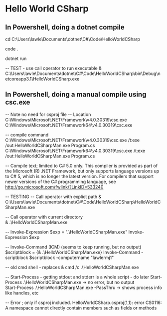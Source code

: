 
# Hello World CSharp 

## In Powershell, doing a dotnet compile 
cd C:\Users\lawle\Documents\dotnet\C#\Code\HelloWorldCSharp

code . 

dotnet run

-- TEST - use call operator to run executable 
& C:\Users\lawle\Documents\dotnet\C#\Code\HelloWorldCSharp\bin\Debug\netcoreapp3.1\HelloWorldCSharp.exe 


## In Powershell, doing a manual compile using csc.exe 
-- Note no need for csproj file 
-- Location 
C:\Windows\Microsoft.NET\Framework\v4.0.30319\csc.exe 
C:\Windows\Microsoft.NET\Framework64\v4.0.30319\csc.exe 

-- compile command 
C:\Windows\Microsoft.NET\Framework\v4.0.30319\csc.exe /t:exe /out:HelloWorldCSharpMan.exe Program.cs 
C:\Windows\Microsoft.NET\Framework64\v4.0.30319\csc.exe /t:exe /out:HelloWorldCSharpMan.exe Program.cs 

-- Compile text; limited to C# 5.0 only. 
This compiler is provided as part of the Microsoft (R) .NET Framework, but only supports language versions up to C# 5, which is no longer the latest version. For compilers that support newer versions of the C# programming language, see http://go.microsoft.com/fwlink/?LinkID=533240

-- TESTING 
-- Call operator with explict path 
& C:\Users\lawle\Documents\dotnet\C#\Code\HelloWorldCSharp\HelloWorldCSharpMan.exe

-- Call operator with current directory  
& .\HelloWorldCSharpMan.exe

-- Invoke-Expression
$exp = ".\HelloWorldCSharpMan.exe"
Invoke-Expression $exp 

-- Invoke-Command (ICM)  (seems to keep running, but no output) 
$scriptblock = {& .\HelloWorldCSharpMan.exe}
Invoke-Command -scriptblock $scriptblock -computername "lawlermj1" 

-- old cmd shell - replaces & 
cmd /c .\HelloWorldCSharpMan.exe

-- Start-Process  - getting stdout and stderr is a whole script - do later 
Start-Process .\HelloWorldCSharpMan.exe 
-> no error, but no output  
Start-Process .\HelloWorldCSharpMan.exe -PassThru
-> shows process info like handles, etc 

-- Error ; only if csproj included. 
HelloWorldCSharp.csproj(1,1): error CS0116: A namespace cannot directly contain members such as fields or methods
